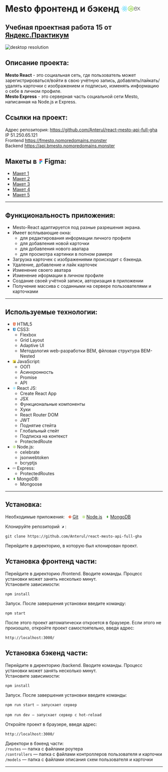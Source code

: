 # Mesto фронтенд и бэкенд <img src="https://raw.githubusercontent.com/devicons/devicon/1119b9f84c0290e0f0b38982099a2bd027a48bf1/icons/react/react-original.svg" alt="React" style="width: 20px;"/><img src="https://raw.githubusercontent.com/devicons/devicon/1119b9f84c0290e0f0b38982099a2bd027a48bf1/icons/nodejs/nodejs-original.svg" alt="Node.js" style="width: 20px;"/><img src="https://raw.githubusercontent.com/devicons/devicon/1119b9f84c0290e0f0b38982099a2bd027a48bf1/icons/express/express-original.svg" alt="Express" style="width: 20px;"/>

## Учебная проектная работа 15 от [Яндекс.Практикум](https://practicum.yandex.ru/)

![desktop resolution](https://i.imgur.com/XEY4XCL.png)

## Описание проекта:
  **Mesto React** - это социальная сеть, где пользователь может зарегистрироваться/войти в свою учётную запись, добавлять/лайкать/удалять карточки с изображением и подписью, изменять информацию о себе в личном профиле.  
  **Mesto Express** - это серверная часть социальной сети Mesto, написанная на Node.js и Express.

## Ссылки на проект:  
Адрес репозитория: https://github.com/Anterul/react-mesto-api-full-gha  
IP 51.250.65.121  
Frontend https://fmesto.nomoredomains.monster  
Backend https://api.bmesto.nomoredomains.monster  

## Макеты в <img src="https://raw.githubusercontent.com/devicons/devicon/1119b9f84c0290e0f0b38982099a2bd027a48bf1/icons/figma/figma-original.svg" alt="Figma" width="15px"/> Figma:
- [Макет 1](https://www.figma.com/file/2cn9N9jSkmxD84oJik7xL7/JavaScript.-Sprint-4?node-id=0%3A1)
- [Макет 2](https://www.figma.com/file/bjyvbKKJN2naO0ucURl2Z0/JavaScript.-Sprint-5?node-id=0%3A1)
- [Макет 3](https://www.figma.com/file/kRVLKwYG3d1HGLvh7JFWRT/JavaScript.-Sprint-6?node-id=0%3A1)
- [Макет 4](https://www.figma.com/file/PSdQFRHoxXJFs2FH8IXViF/JavaScript-9-sprint?node-id=0%3A1)
- [Макет 5](https://www.figma.com/file/5H3gsn5lIGPwzBPby9jAOo/JavaScript.-Sprint-12?node-id=4453-181&t=xBJZzhpkbjjgb1iM-0)

---

## Функциональность приложения:
  * Mesto-React адаптируется под разные разрешения экрана.
  * Имеет всплывающие окна:
    - для редактирования информации личного профиля
    - для добавления новой карточки
    - для добавления нового аватара
    - для просмотра картинки в полном рамере
  * Загрузка карточек с изображениями происходит с бэкенда.
  * Удаление, добавление и лайк карточек
  * Изменение своего аватара
  * Изменение иформации в личном профиле
  * Создание своей учётной записи, авторизация в приложении
  * Получение массива с соданными на сервере пользователями и карточками
---

## Используемые технологии:  
  * <img src="https://raw.githubusercontent.com/devicons/devicon/1119b9f84c0290e0f0b38982099a2bd027a48bf1/icons/html5/html5-original.svg" alt="HTML5" width="10px"/> HTML5
  * <img src="https://raw.githubusercontent.com/devicons/devicon/1119b9f84c0290e0f0b38982099a2bd027a48bf1/icons/css3/css3-original.svg" alt="CSS3" width="10px"/> CSS3:
    - Flexbox
    - Grid Layout
    - Adaptive UI
    - Методология web-разработки BEM, фйловая структура BEM-Nested
  * <img src="https://raw.githubusercontent.com/devicons/devicon/1119b9f84c0290e0f0b38982099a2bd027a48bf1/icons/javascript/javascript-original.svg" alt="Javascript" width="10px"/> JavaScript:
    - ООП
    - Асинхронность
    - Promise
    - API
  * <img src="https://raw.githubusercontent.com/devicons/devicon/1119b9f84c0290e0f0b38982099a2bd027a48bf1/icons/react/react-original.svg" alt="React" width="10px"/> React JS:
    - Create React App
    - JSX
    - Функциональные компоненты
    - Хуки
    - React Router DOM
    - JWT
    - Поднятие стейта
    - Глобальный стейт
    - Подписка на контекст
    - ProtectedRoute
  * <img src="https://raw.githubusercontent.com/devicons/devicon/1119b9f84c0290e0f0b38982099a2bd027a48bf1/icons/nodejs/nodejs-original.svg" alt="React" width="10px"/> Node.js:
    - celebrate
    - jsonwebtoken
    - bcryptjs
  * <img src="https://raw.githubusercontent.com/devicons/devicon/1119b9f84c0290e0f0b38982099a2bd027a48bf1/icons/express/express-original.svg" alt="React" width="10px"/> Express:
    - ProtectedRoutes
  * <img src="https://raw.githubusercontent.com/devicons/devicon/1119b9f84c0290e0f0b38982099a2bd027a48bf1/icons/mongodb/mongodb-original.svg" alt="MongoDB" width="10px"/> MongoDB:
    - Mongoose

---

## Установка:
Необходимые приложения: &nbsp; <img src="https://raw.githubusercontent.com/devicons/devicon/1119b9f84c0290e0f0b38982099a2bd027a48bf1/icons/git/git-original.svg" alt="Git" width="10px"/> [Git](https://git-scm.com/download/win) &nbsp; <img src="https://raw.githubusercontent.com/devicons/devicon/1119b9f84c0290e0f0b38982099a2bd027a48bf1/icons/nodejs/nodejs-original.svg" alt="Node.js" width="10px"/> [Node.js](https://nodejs.org/ru/) &nbsp; <img src="https://raw.githubusercontent.com/devicons/devicon/1119b9f84c0290e0f0b38982099a2bd027a48bf1/icons/mongodb/mongodb-original.svg" alt="MongoDB" width="10px"/> [MongoDB](https://mongodb.prakticum-team.ru/try/download/community)

Клонируйте репозиторий <img src="https://raw.githubusercontent.com/devicons/devicon/1119b9f84c0290e0f0b38982099a2bd027a48bf1/icons/bash/bash-original.svg" alt="Bash" width="10px"/> :

    git clone https://github.com/Anterul/react-mesto-api-full-gha

Перейдите в директорию, в которую был клонирован проект.
  
  ## Установка фронтенд части:

Перейдите в директорию /frontend. Вводите команды. Процесс установки может занять несколько минут.  
Установите зависимости:

    npm install

Запуск. После завершения установки введите команду:

    npm start

После этого проект автоматически откроется в браузере. Если этого не произошло, откройте проект самостоятельно, введя адрес:


    http://localhost:3000/  

  ## Установка бэкенд части:

Перейдите в директорию /backend. Вводите команды. Процесс установки может занять несколько минут.  
Установите зависимости:

    npm install

Запуск. После завершения установки введите команды:

    npm run start — запускает сервер 

    npm run dev — запускает сервер с hot-reload 

Откройте проект в браузере, введя адрес:

    http://localhost:3000/  

Директори в бэкенд части:  
`/routes` — папка с файлами роутера  
`/controllers` — папка с файлами контроллеров пользователя и карточки  
`/models` — папка с файлами описания схем пользователя и карточки  

---
